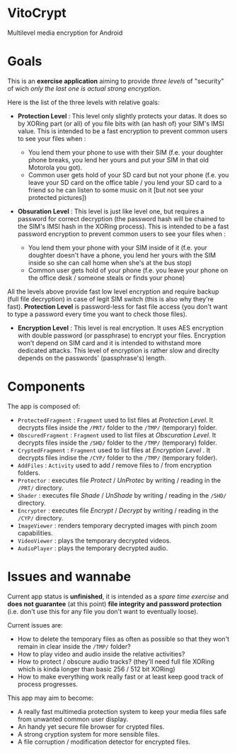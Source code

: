 VitoCrypt
=========

Multilevel media encryption for Android


Goals
======

This is an **exercise application** aiming to provide *three levels* of "security" of wich *only the last one is actual strong encryption*.

Here is the list of the three levels with relative goals:

 - **Protection Level** : This level only slightly protects your datas. It does so by XORing part (or all) of you file bits with (an hash of) your SIM's IMSI value. This is intended to be a fast encryption to prevent common users to see your files when : 
      - You lend them your phone to use with their SIM (f.e. your doughter phone breaks, you lend her yours and put your SIM in that old Motorola you got).
      - Common user gets hold of your SD card but not your phone (f.e. you leave your SD card on the office table / you lend your SD card to a friend so he can listen to some music on it [but not see your protected pictures])

 - **Obsuration Level** : This level is just like level one, but requires a password for correct decryption (the password hash will be chained to the SIM's IMSI hash in the XORing process). This is intended to be a fast password encryption to prevent common users to see your files when :
      - You lend them your phone with your SIM inside of it (f.e. your doughter doesn't have a phone, you lend her yours with the SIM inside so she can call home when she's at the bus stop)
      - Common user gets hold of your phone (f.e. you leave your phone on the office desk / someone steals or finds your phone)


All the levels above provide fast low level encryption and require backup (full file decryption) in case of legit SIM switch (this is also why they're fast). **Protection Level** is password-less for fast file access (you don't want to type a password every time you want to check those files).
 
 - **Encryption Level** : This level is real encryption. It uses AES encryption with double password (or passphrase) to encrypt your files. Encryption won't depend on SIM card and it is intended to withstand more dedicated attacks. This level of encryption is rather slow and direclty depends on the passwords' (passphrase's) length.

Components
======

The app is composed of:

 - `ProtectedFragment` : `Fragment` used to list files at *Protection Level*. It decrypts files inside the `/PRT/` folder to the `/TMP/` (temporary) folder.
 - `ObscuredFragment` : `Fragment` used to list files at *Obscuration Level*. It decrypts files inside the `/SHD/` folder to the `/TMP/` (temporary) folder.
 - `CryptedFragment` : `Fragment` used to list files at *Encryption Level* . It decrypts files indise the `/CYP/` folder to the `/TMP/` (temporary folder).
 - `AddFiles` : `Activity` used to add / remove files to / from encryption folders. 
 - `Protector` : executes file *Protect* / *UnProtec* by writing / reading in the `/PRT/` directory.
 - `Shader` : executes file *Shade* / *UnShade* by writing / reading in the `/SHD/` directory.
 - `Encrypter` : executes file *Encrypt* / *Decrypt* by writing / reading in the `/CYP/` directory.
 - `ImageViewer` : renders temporary decrypted images with pinch zoom capabilities.
 - `VideoViewer` : plays the temporary decrypted videos.
 - `AudioPlayer` : plays the temporary decrypted audio.

Issues and wannabe
======

Current app status is **unfinished**, it is intended as a *spare time exercise* and **does not guarantee** (at this point) **file integrity and password protection** (i.e. don't use this for any file you don't want to eventually loose).

Current issues are:

 - How to delete the temporary files as often as possible so that they won't remain in clear inside the `/TMP/` folder?
 - How to play video and audio inside the relative activities?
 - How to protect / obscure audio tracks? (they'll need full file XORing which is kinda longer than basic 256 / 512 bit XORing)
 - How to make everything work really fast or at least keep good track of process progresses.

This app may aim to become:

 - A really fast multimedia protection system to keep your media files safe from unwanted common user display.
 - An handy yet secure file browser for crypted files.
 - A strong cryption system for more sensible files.
 - A file corruption / modification detector for encrypted files.

